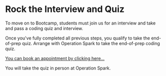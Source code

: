 # Rock the Interview and Quiz

To move on to Bootcamp, students must join us for an interview and take and pass a coding quiz and interview.

Once you've fully completed all previous steps, you qualify to take the end-of-prep quiz. Arrange with Operation Spark to take the end-of-prep coding quiz.

<a href="https://operationspark-prep.youcanbook.me/">You can book an appointment by clicking here...</a>

You will take the quiz in person at Operation Spark.
